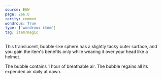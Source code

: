 ```yaml
---
source: EGW
page: 266.0
rarity: common
wondrous: True
type: ['wondrous item']
tag: item/magic
---
```


This translucent, bubble-like sphere has a slightly tacky outer surface, and you gain the item's benefits only while wearing it over your head like a helmet.

The bubble contains 1 hour of breathable air. The bubble regains all its expended air daily at dawn.



